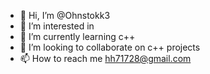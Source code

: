 - 👋 Hi, I’m @Ohnstokk3
- 👀 I’m interested in 
- 🌱 I’m currently learning c++
- 💞️ I’m looking to collaborate on c++ projects
- 📫 How to reach me hh71728@gmail.com 

<!---
Ohnstokk3/Ohnstokk3 is a ✨ special ✨ repository because its `README.md` (this file) appears on your GitHub profile.
You can click the Preview link to take a look at your changes.
--->
  

